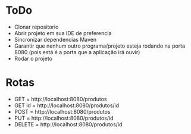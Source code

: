 # ToDo

- Clonar repositorio
- Abrir projeto em sua IDE de preferencia
- Sincronizar dependencias Maven
- Garantir que nenhum outro programa/projeto esteja rodando na porta 8080 (pois está é a porta que a aplicação irá ouvir)
- Rodar o projeto

# Rotas

- GET = http://localhost:8080/produtos
- GET id = http://localhost:8080/produtos/id
- POST = http://localhost:8080/produtos
- PUT = http://localhost:8080/produtos/id
- DELETE = http://localhost:8080/produtos/id